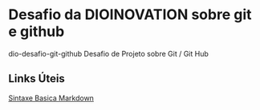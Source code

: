 # Desafio da DIOINOVATION sobre git e github
dio-desafio-git-github
Desafio de Projeto sobre Git / Git Hub

## Links Úteis
[Sintaxe Basica Markdown](https://docs.pipz.com/central-de-ajuda/primeiros-passos#open)
